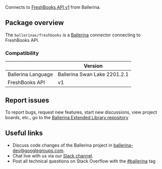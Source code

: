 Connects to [FreshBooks API v1](https://www.freshbooks.com/api/start) from Ballerina.

## Package overview
The `ballerinax/freshbooks` is a [Ballerina](https://ballerina.io/) connector connecting to FreshBooks API.

### Compatibility
|                       | Version                    |
|-----------------------|----------------------------|
| Ballerina Language    | Ballerina Swan Lake 2201.2.1 | 
| FreshBooks API        | v1                         |

## Report issues
To report bugs, request new features, start new discussions, view project boards, etc., go to the [Ballerina Extended Library repository](https://github.com/ballerina-platform/ballerina-extended-library)

## Useful links
- Discuss code changes of the Ballerina project in [ballerina-dev@googlegroups.com](mailto:ballerina-dev@googlegroups.com).
- Chat live with us via our [Slack channel](https://ballerina.io/community/slack/).
- Post all technical questions on Stack Overflow with the [#ballerina](https://stackoverflow.com/questions/tagged/ballerina) tag
